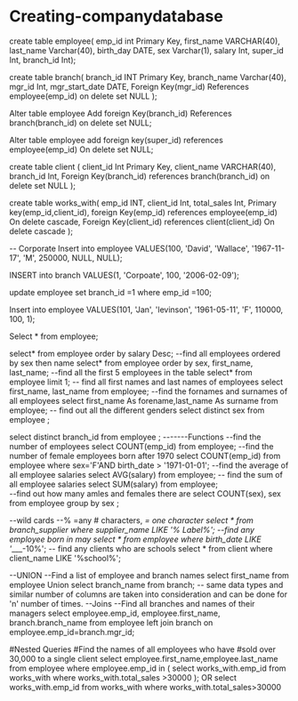 # Creating-companydatabase
create table employee(
    emp_id int Primary Key,
    first_name VARCHAR(40),
    last_name Varchar(40),
    birth_day DATE,
    sex Varchar(1),
    salary Int,
    super_id Int,
    branch_id Int);

create table branch(
    branch_id INT Primary Key,
    branch_name Varchar(40),
    mgr_id Int,
    mgr_start_date DATE,
    Foreign Key(mgr_id) References employee(emp_id) on delete set NULL
);

Alter table employee
Add foreign Key(branch_id)
References branch(branch_id)
on delete set NULL;

Alter table employee
add foreign key(super_id)
references employee(emp_id)
On delete set NULL;

create table client (
    client_id Int Primary Key,
    client_name VARCHAR(40),
    branch_id Int,
    Foreign Key(branch_id) references branch(branch_id) on delete set NULL
);

create table works_with(
    emp_id INT,
    client_id Int,
    total_sales Int,
    Primary key(emp_id,client_id),
    foreign Key(emp_id) references employee(emp_id) On delete cascade,
    Foreign Key(client_id) references client(client_id) On delete cascade
 );

 -- Corporate
 Insert into employee VALUES(100, 'David', 'Wallace', '1967-11-17', 'M', 250000, NULL, NULL); 

 INSERT into branch VALUES(1, 'Corpoate', 100, '2006-02-09');

 update employee
 set branch_id =1
 where emp_id =100; 

 Insert into employee VALUES(101, 'Jan', 'levinson', '1961-05-11', 'F', 110000, 100, 1);

Select * from employee;

select*
from employee
order by salary Desc;
--find all employees ordered by sex then name
select* 
from employee
order by sex, first_name, last_name;
--find all the first 5 employees in the table
select*
from employee
limit 1;
-- find all first names and last names of employees
select first_name, last_name
from employee;
--find the fornames and surnames of all employees
select first_name As forename,last_name As surname
from employee;
-- find out all the different genders
select distinct sex 
from employee ;

select distinct branch_id 
from employee ;
-------Functions
--find the number of employees
select COUNT(emp_id)
from employee;
--find the number of female employees born after 1970
select COUNT(emp_id)
from employee
where sex='F'AND birth_date > '1971-01-01';
--find the average of all employee salaries
select AVG(salary)
from employee; 
-- find the sum of all employee salaries
select SUM(salary)
from employee;  
--find out how many amles and females there are
select COUNT(sex), sex 
from employee
group by sex ; 

--wild cards
--% =any # characters, _= one character
select *
from branch_supplier
where supplier_name LIKE '% Label%';
--find any employee born in may
select *
from employee
where birth_date LIKE '____-10%';
-- find any clients who are schools
select *
from client
where client_name LIKE '%school%';

--UNION
--Find a list of employee and branch names
select first_name 
from employee
Union
select branch_name
from branch;
-- same data types and similar number of columns are taken into consideration and can be done for 'n' number of times.
--Joins
--Find all branches and names of their managers
select employee.emp_id, employee.first_name, branch.branch_name
from employee
left join branch
on employee.emp_id=branch.mgr_id;

#Nested Queries
#Find the names of all employees who have
#sold over 30,000 to a single client
select employee.first_name,employee.last_name
from employee
where employee.emp_id in (
    select works_with.emp_id
    from works_with
    where works_with.total_sales >30000
);
OR 
select works_with.emp_id 
from works_with
where works_with.total_sales>30000
